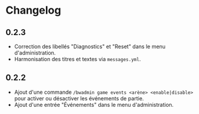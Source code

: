 # Changelog

## 0.2.3
- Correction des libellés "Diagnostics" et "Reset" dans le menu d'administration.
- Harmonisation des titres et textes via `messages.yml`.

## 0.2.2
- Ajout d'une commande `/bwadmin game events <arène> <enable|disable>` pour activer ou désactiver les événements de partie.
- Ajout d'une entrée "Événements" dans le menu d'administration.
